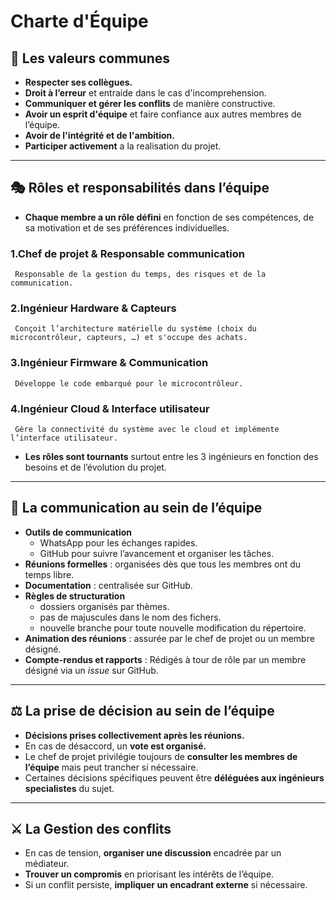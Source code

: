 # Charte d'Équipe

## 🌟 Les valeurs communes

- **Respecter ses collègues.**
- **Droit à l’erreur** et entraide dans le cas d'incomprehension.
- **Communiquer et gérer les conflits** de manière constructive.
- **Avoir un esprit d'équipe** et faire confiance aux autres membres de l’équipe.
- **Avoir de l'intégrité et de l'ambition.**
- **Participer activement** a la realisation du projet.

---

## 🎭 Rôles et responsabilités dans l’équipe

- **Chaque membre a un rôle défini** en fonction de ses compétences, de sa motivation et de ses préférences individuelles.

### **1.Chef de projet & Responsable communication**

     Responsable de la gestion du temps, des risques et de la communication.

### **2.Ingénieur Hardware & Capteurs**

     Conçoit l’architecture matérielle du système (choix du microcontrôleur, capteurs, …) et s'occupe des achats.

### **3.Ingénieur Firmware & Communication**

     Développe le code embarqué pour le microcontrôleur.

### **4.Ingénieur Cloud & Interface utilisateur**

     Gère la connectivité du système avec le cloud et implémente l’interface utilisateur.

- **Les rôles sont tournants** surtout entre les 3 ingénieurs en fonction des besoins et de l’évolution du projet.

---

## 📡 La communication au sein de l’équipe

- **Outils de communication**
  - WhatsApp pour les échanges rapides.
  - GitHub pour suivre l’avancement et organiser les tâches.  
- **Réunions formelles** : organisées dès que tous les membres ont du temps libre.  
- **Documentation** : centralisée sur GitHub.  
- **Règles de structuration**
  - dossiers organisés par thèmes.
  - pas de majuscules dans le nom des fichers.
  - nouvelle branche pour toute nouvelle modification du répertoire.  
- **Animation des réunions** : assurée par le chef de projet ou un membre désigné.  
- **Compte-rendus et rapports** : Rédigés à tour de rôle par un membre désigné via un *issue* sur GitHub.

---

## ⚖️ La prise de décision au sein de l’équipe

- **Décisions prises collectivement après les réunions.**  
- En cas de désaccord, un **vote est organisé.**  
- Le chef de projet privilégie toujours de **consulter les membres de l’équipe** mais peut trancher si nécessaire.  
- Certaines décisions spécifiques peuvent être **déléguées aux ingénieurs specialistes** du sujet.  

---

## ⚔️ La Gestion des conflits

- En cas de tension, **organiser une discussion** encadrée par un médiateur.  
- **Trouver un compromis** en priorisant les intérêts de l’équipe.  
- Si un conflit persiste, **impliquer un encadrant externe** si nécessaire.
